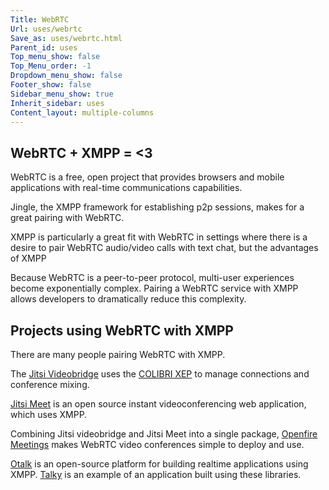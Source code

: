```yaml
---
Title: WebRTC
Url: uses/webrtc
Save_as: uses/webrtc.html
Parent_id: uses
Top_menu_show: false
Top_Menu_order: -1
Dropdown_menu_show: false
Footer_show: false
Sidebar_menu_show: true
Inherit_sidebar: uses
Content_layout: multiple-columns
---
```


## WebRTC + XMPP = <3
WebRTC is a free, open project that provides browsers and mobile applications with real-time communications capabilities.

Jingle, the XMPP framework for establishing p2p sessions, makes for a great pairing with WebRTC. 

XMPP is particularly a great fit with WebRTC in settings where there is a desire to pair WebRTC audio/video calls with text chat, but the advantages of XMPP 

Because WebRTC is a peer-to-peer protocol, multi-user experiences become exponentially complex. Pairing a WebRTC service with XMPP allows developers to dramatically reduce this complexity.

## Projects using WebRTC with XMPP

There are many people pairing WebRTC with XMPP. 

The [Jitsi Videobridge](https://jitsi.org/Projects/JitsiVideobridge) uses the [COLIBRI XEP](/extensions/xep-0340.html) to manage connections and conference mixing. 

[Jitsi Meet](https://jitsi.org/Projects/JitsiMeet) is an open source instant videoconferencing web application, which uses XMPP.

Combining Jitsi videobridge and Jitsi Meet into a single package, [Openfire Meetings](https://github.com/igniterealtime/community-plugins/tree/master/ofmeet) makes WebRTC video conferences simple to deploy and use.

[Otalk](http://otalk.org) is an open-source platform for building realtime applications using XMPP. [Talky](http://talky.io) is an example of an application built using these libraries.
